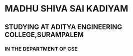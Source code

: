 # MADHU SHIVA SAI KADIYAM
##  STUDYING AT ADITYA ENGINEERING COLLEGE,SURAMPALEM
### IN THE DEPARTMENT OF CSE
